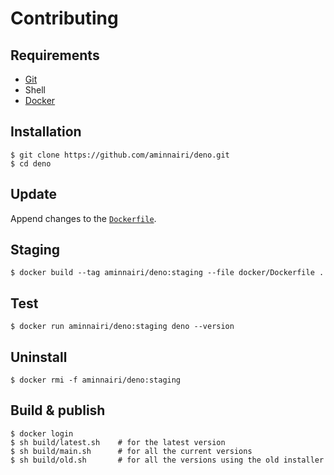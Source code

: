 # Contributing

## Requirements

- [Git](https://git-scm.com/)
- Shell
- [Docker](https://www.docker.com/)

## Installation

```console
$ git clone https://github.com/aminnairi/deno.git
$ cd deno
```

## Update

Append changes to the [`Dockerfile`](./docker/Dockerfile).

## Staging

```console
$ docker build --tag aminnairi/deno:staging --file docker/Dockerfile .
```

## Test

```console
$ docker run aminnairi/deno:staging deno --version
```

## Uninstall

```console
$ docker rmi -f aminnairi/deno:staging
```

## Build & publish

```console
$ docker login
$ sh build/latest.sh    # for the latest version
$ sh build/main.sh      # for all the current versions
$ sh build/old.sh       # for all the versions using the old installer
```
